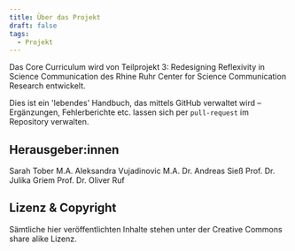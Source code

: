 ```yaml
---
title: Über das Projekt
draft: false
tags:
  - Projekt
---
```


Das Core Curriculum wird von Teilprojekt 3: Redesigning Reflexivity in Science Communication des Rhine Ruhr Center for Science Communication Research entwickelt.

Dies ist ein 'lebendes' Handbuch, das mittels GitHub verwaltet wird – Ergänzungen, Fehlerberichte etc. lassen sich per `pull-request` im Repository verwalten.

## Herausgeber:innen
Sarah Tober M.A.
Aleksandra Vujadinovic M.A.
Dr. Andreas Sieß
Prof. Dr. Julika Griem
Prof. Dr. Oliver Ruf

## Lizenz & Copyright
Sämtliche hier veröffentlichten Inhalte stehen unter der Creative Commons share alike Lizenz. 